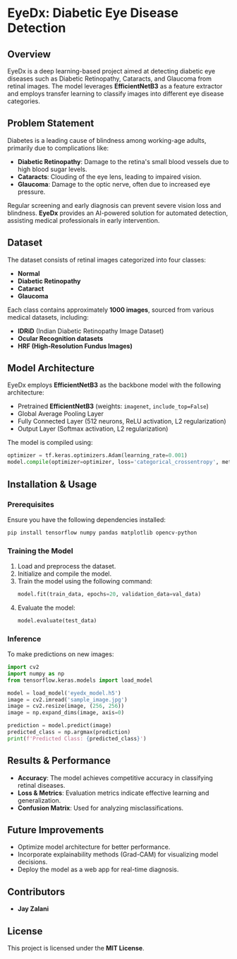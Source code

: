 # EyeDx: Diabetic Eye Disease Detection

## Overview
EyeDx is a deep learning-based project aimed at detecting diabetic eye diseases such as Diabetic Retinopathy, Cataracts, and Glaucoma from retinal images. The model leverages **EfficientNetB3** as a feature extractor and employs transfer learning to classify images into different eye disease categories.

## Problem Statement
Diabetes is a leading cause of blindness among working-age adults, primarily due to complications like:
- **Diabetic Retinopathy**: Damage to the retina's small blood vessels due to high blood sugar levels.
- **Cataracts**: Clouding of the eye lens, leading to impaired vision.
- **Glaucoma**: Damage to the optic nerve, often due to increased eye pressure.

Regular screening and early diagnosis can prevent severe vision loss and blindness. **EyeDx** provides an AI-powered solution for automated detection, assisting medical professionals in early intervention.

## Dataset
The dataset consists of retinal images categorized into four classes:
- **Normal**
- **Diabetic Retinopathy**
- **Cataract**
- **Glaucoma**

Each class contains approximately **1000 images**, sourced from various medical datasets, including:
- **IDRiD** (Indian Diabetic Retinopathy Image Dataset)
- **Ocular Recognition datasets**
- **HRF (High-Resolution Fundus Images)**

## Model Architecture
EyeDx employs **EfficientNetB3** as the backbone model with the following architecture:
- Pretrained **EfficientNetB3** (weights: `imagenet`, `include_top=False`)
- Global Average Pooling Layer
- Fully Connected Layer (512 neurons, ReLU activation, L2 regularization)
- Output Layer (Softmax activation, L2 regularization)

The model is compiled using:
```python
optimizer = tf.keras.optimizers.Adam(learning_rate=0.001)
model.compile(optimizer=optimizer, loss='categorical_crossentropy', metrics=['accuracy'])
```

## Installation & Usage
### Prerequisites
Ensure you have the following dependencies installed:
```bash
pip install tensorflow numpy pandas matplotlib opencv-python
```

### Training the Model
1. Load and preprocess the dataset.
2. Initialize and compile the model.
3. Train the model using the following command:
   ```python
   model.fit(train_data, epochs=20, validation_data=val_data)
   ```
4. Evaluate the model:
   ```python
   model.evaluate(test_data)
   ```

### Inference
To make predictions on new images:
```python
import cv2
import numpy as np
from tensorflow.keras.models import load_model

model = load_model('eyedx_model.h5')
image = cv2.imread('sample_image.jpg')
image = cv2.resize(image, (256, 256))
image = np.expand_dims(image, axis=0)

prediction = model.predict(image)
predicted_class = np.argmax(prediction)
print(f'Predicted Class: {predicted_class}')
```

## Results & Performance
- **Accuracy**: The model achieves competitive accuracy in classifying retinal diseases.
- **Loss & Metrics**: Evaluation metrics indicate effective learning and generalization.
- **Confusion Matrix**: Used for analyzing misclassifications.

## Future Improvements
- Optimize model architecture for better performance.
- Incorporate explainability methods (Grad-CAM) for visualizing model decisions.
- Deploy the model as a web app for real-time diagnosis.

## Contributors
- **Jay Zalani**

## License
This project is licensed under the **MIT License**.

